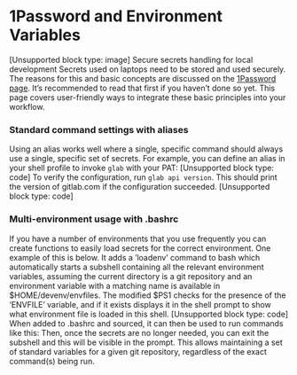 # 1Password and Environment Variables

[Unsupported block type: image]
Secure secrets handling for local development
Secrets used on laptops need to be stored and used securely. The reasons for this and basic concepts are discussed on the [1Password page](https://handbook.gitlab.com/handbook/security/password-guidelines/). It’s recommended to read that first if you haven’t done so yet. This page covers user-friendly ways to integrate these basic principles into your workflow.
### Standard command settings with aliases
Using an alias works well where a single, specific command should always use a single, specific set of secrets.
For example, you can define an alias in your shell profile to invoke `glab` with your PAT:
[Unsupported block type: code]
To verify the configuration, run `glab api version`. This should print the version of gitlab.com if the configuration succeeded.
[Unsupported block type: code]
### Multi-environment usage with .bashrc
If you have a number of environments that you use frequently you can create functions to easily load secrets for the correct environment.
One example of this is below. It adds a ’loadenv’ command to bash which automatically starts a subshell containing all the relevant environment variables, assuming the current directory is a git repository and an environment variable with a matching name is available in $HOME/devenv/envfiles. The modified $PS1 checks for the presence of the ‘ENVFILE’ variable, and if it exists displays it in the shell prompt to show what environment file is loaded in this shell.
[Unsupported block type: code]
When added to .bashrc and sourced, it can then be used to run commands like this:
Then, once the secrets are no longer needed, you can exit the subshell and this will be visible in the prompt.
This allows maintaining a set of standard variables for a given git repository, regardless of the exact command(s) being run.

